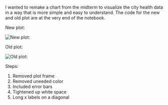 I wanted to remake a chart from the midterm to visualize the city health data in a way that is more simple and easy to understand. The code for the new and old plot are at the very end of the notebook.


New plot:

![New plot:](https://github.com/smwalter96/PUS2020_MWalter/blob/master/HW9/pus20_viz.jpg?raw=true)

Old plot:

![Old plot:](https://github.com/smwalter96/PUS2020_MWalter/blob/master/HW9/pus_20_box.png?raw=true)


Steps:
1. Removed plot frame
2. Removed uneeded color
3. Included error bars
4. Tightened up white space
5. Long x labels on a diagonal
